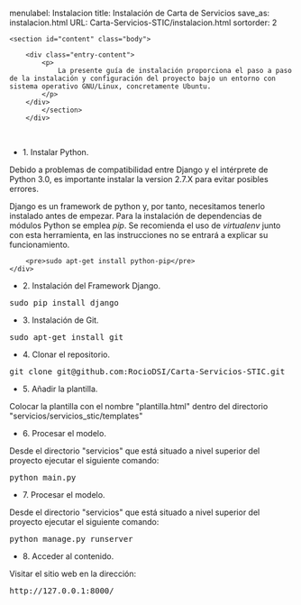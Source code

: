 menulabel: Instalacion
title: Instalación de Carta de Servicios
save_as: instalacion.html
URL: Carta-Servicios-STIC/instalacion.html
sortorder: 2

<div class="container-fluid">
    <div class="row">
        <div class="col-md-9" role="main">

    <section id="content" class="body">
        
        <div class="entry-content">
			<p>
				La presente guía de instalación proporciona el paso a paso de la instalación y configuración del proyecto bajo un entorno con sistema operativo GNU/Linux, concretamente Ubuntu.
			</p>
		</div>
			</section>
		</div>
</div>

<div class="section">
	<br>
    <ul class="nav nav-tabs header">
        <li class="active">1. Instalar Python.</li>
    </ul>
    <div class="content">
		<div class="alert alert-danger">
			Debido a problemas de compatibilidad entre Django y el intérprete de Python 3.0, es importante instalar la version 2.7.X para evitar posibles errores.
		</div>
    <p>
    Django es un framework de python y, por tanto, necesitamos tenerlo instalado antes de empezar. 
    Para la instalación de dependencias de módulos Python se emplea <i>pip</i>. 
            Se recomienda el uso de <i>virtualenv</i> junto con esta herramienta,
            en las instrucciones no se entrará a explicar su funcionamiento. 
	</p>

        <pre>sudo apt-get install python-pip</pre>
    </div>
</div>

<div class="section">
    <ul class="nav nav-tabs header">
        <li class="active">2. Instalación del Framework Django.</li>
    </ul>
    <div class="content">
        <pre>sudo pip install django</pre>
    </div>
</div>

<div class="section">
    <ul class="nav nav-tabs header">
        <li class="active">3. Instalación de Git.</li>
    </ul>
    <div class="content">
        <pre>sudo apt-get install git</pre>
    </div>
</div>

<div class="section">
    <ul class="nav nav-tabs header">
        <li class="active">4. Clonar el repositorio.</li>
    </ul>
    <div class="content">
        <pre>git clone git@github.com:RocioDSI/Carta-Servicios-STIC.git</pre>
    </div>
</div>

<div class="section">
    <ul class="nav nav-tabs header">
        <li class="active">5. Añadir la plantilla.</li>
    </ul>
    <div class="content">
        <p>Colocar la plantilla con el nombre "plantilla.html" dentro del directorio "servicios/servicios_stic/templates"</p>
    </div>
</div>

<div class="section">
    <ul class="nav nav-tabs header">
        <li class="active">6. Procesar el modelo.</li>
    </ul>
    <div class="content">
        <p>Desde el directorio "servicios" que está situado a nivel superior del proyecto ejecutar el siguiente comando:</p>
        <pre>python main.py</pre>
    </div>
</div>

<div class="section">
    <ul class="nav nav-tabs header">
        <li class="active">7. Procesar el modelo.</li>
    </ul>
    <div class="content">
        <p>Desde el directorio "servicios" que está situado a nivel superior del proyecto ejecutar el siguiente comando:</p>
        <pre>python manage.py runserver</pre>
    </div>
</div>

<div class="section">
    <ul class="nav nav-tabs header">
        <li class="active">8. Acceder al contenido.</li>
    </ul>
    <div class="content">
        <p>Visitar el sitio web en la dirección:</p>
        <pre>http://127.0.0.1:8000/</pre>
    </div>
</div>

